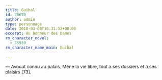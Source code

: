 ```yaml
---
title: Guibal
id: 76670
author: admin
type: personnage
date: 2010-03-08T16:31:52+00:00
excerpt: Au Bonheur des Dames
rm_character_novel:
  - 75939
rm_character_name_main: Guibal

---
```

**—** Avocat connu au palais. Mène la vie libre, tout à ses dossiers et à ses plaisirs [73]. 
